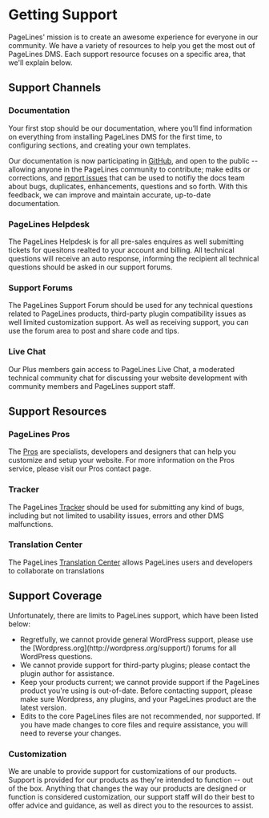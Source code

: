 # Getting Support #

PageLines' mission is to create an awesome experience for everyone in our community. We have a variety of resources to help you get the most out of PageLines DMS. Each support resource focuses on a specific area, that we'll explain below.

## Support Channels ##

### Documentation ##

Your first stop should be our documentation, where you’ll find information on everything from installing PageLines DMS for the first time, to configuring sections, and creating your own templates.

Our documentation is now participating in [GitHub](https://github.com/pagelines/Docs/), and open to the public -- allowing anyone in the PageLines community to contribute; make edits or corrections, and [report issues](https://github.com/pagelines/Docs/issues) that can be used to notifiy the docs team about bugs, duplicates, enhancements, questions and so forth. With this feedback, we can improve and maintain accurate, up-to-date documentation.

### PageLines Helpdesk ###

The PageLines Helpdesk is for all pre-sales enquires as well submitting tickets for quesitons realted to your account and billing. All technical questions will receive an auto response, informing the recipient all technical questions should be asked in our support forums.

### Support Forums ###

The PageLines Support Forum should be used for any technical questions related to PageLines products, third-party plugin compatibility issues as well limited customization support. As well as receiving support, you can use the forum area to post and share code and tips.

### Live Chat ###

Our Plus members gain access to PageLines Live Chat, a moderated technical community chat for discussing your website development with community members and PageLines support staff.

## Support Resources ##

### PageLines Pros ###

The [Pros](http://www.pagelines.com/pros/) are specialists, developers and designers that can help you customize and setup your website. For more information on the Pros service, please visit our Pros contact page.

### Tracker ###

The PageLines [Tracker](http://www.pagelines.com/forum/tracdown/) should be used for submitting any kind of bugs, including but not limited to usability issues, errors and other DMS malfunctions.

### Translation Center ###

The PageLines [Translation Center](http://pagelines.com/translate/projects/) allows PageLines users and developers to collaborate on translations

## Support Coverage ##

Unfortunately, there are limits to PageLines support, which have been listed below:

<ul>
<li>Regretfully, we cannot provide general WordPress support, please use the [Wordpress.org](http://wordpress.org/support/) forums for all WordPress questions.</li>

<li>We cannot provide support for third-party plugins; please contact the plugin author for assistance. </li>

<li>Keep your products current; we cannot provide support if the PageLines product you're using is out-of-date. Before contacting support, please make sure Wordpress, any plugins, and your PageLines product are the latest version.</li>

<li>Edits to the core PageLines files are not recommended, nor supported. If you have made changes to core files and require assistance, you will need to reverse your changes.</li>
</ul>

### Customization ###

We are unable to provide support for customizations of our products. Support is provided for our products as they're intended to function -- out of the box. Anything that changes the way our products are designed or function is considered customization, our support staff will do their best to offer advice and guidance, as well as direct you to the resources to assist.
